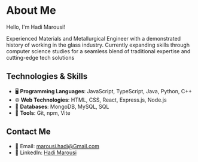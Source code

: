 # About Me

Hello, I'm Hadi Marousi! 

Experienced Materials and Metallurgical Engineer with a demonstrated history of working in the glass industry.
Currently expanding skills through computer science studies for a seamless blend of traditional expertise and cutting-edge tech solutions

## Technologies & Skills
- 🖥️ **Programming Languages**: JavaScript, TypeScript, Java, Python, C++
- 🌐 **Web Technologies**: HTML, CSS, React, Express.js, Node.js
- 💾 **Databases**: MongoDB, MySQL, SQL
- 🔧 **Tools**: Git, npm, Vite

## Contact Me
- 📧 Email: marousi.hadi@Gmail.com
- 💼 LinkedIn: [Hadi Marousi](https://www.linkedin.com/in/hadi-marousi-792195b7/)
